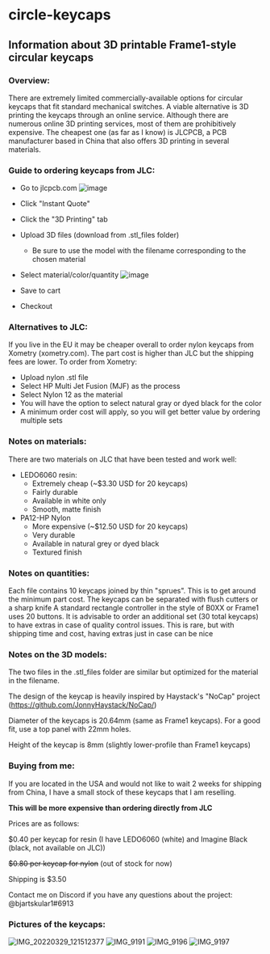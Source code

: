 # circle-keycaps
Information about 3D printable Frame1-style circular keycaps
------------------------------------------------------------

### Overview:
  There are extremely limited commercially-available options for circular keycaps that fit standard mechanical switches.
A viable alternative is 3D printing the keycaps through an online service.  Although there are numerous online 3D printing services, most of them are prohibitively expensive.  The cheapest one (as far as I know) is JLCPCB, a PCB manufacturer based in China that also offers 3D printing in several materials.

### Guide to ordering keycaps from JLC:

 - Go to jlcpcb.com
 ![image](https://user-images.githubusercontent.com/95242582/163076640-015e82c6-25c3-490c-856f-f85b017301b7.png)

 - Click "Instant Quote"
 - Click the "3D Printing" tab
 - Upload 3D files (download from .stl_files folder)
    - Be sure to use the model with the filename corresponding to the chosen material
 - Select material/color/quantity
![image](https://user-images.githubusercontent.com/95242582/163079345-7310701a-06c7-4f81-bf69-2fae5c31b7e8.png)


 - Save to cart
 - Checkout

### Alternatives to JLC:

  If you live in the EU it may be cheaper overall to order nylon keycaps from Xometry (xometry.com).  The part cost is higher than JLC but the shipping fees are lower.
  To order from Xometry:
  - Upload nylon .stl file
  - Select HP Multi Jet Fusion (MJF) as the process
  - Select Nylon 12 as the material
  - You will have the option to select natural gray or dyed black for the color
  - A minimum order cost will apply, so you will get better value by ordering multiple sets

### Notes on materials:

There are two materials on JLC that have been tested and work well:
 - LEDO6060 resin:
    -  Extremely cheap (~$3.30 USD for 20 keycaps)
    -  Fairly durable
    -  Available in white only
    -  Smooth, matte finish
 - PA12-HP Nylon
    - More expensive (~$12.50 USD for 20 keycaps)
    - Very durable
    - Available in natural grey or dyed black
    - Textured finish
 
 ### Notes on quantities:
 
 Each file contains 10 keycaps joined by thin "sprues".  This is to get around the minimum part cost.  The keycaps can be separated with flush cutters or a sharp knife
 A standard rectangle controller in the style of B0XX or Frame1 uses 20 buttons.
 It is advisable to order an additional set (30 total keycaps) to have extras in case of quality control issues. This is rare, but with shipping time and cost, having extras just in case can be nice
 
 ### Notes on the 3D models:
 
 The two files in the .stl_files folder are similar but optimized for the material in the filename.
 
 The design of the keycap is heavily inspired by Haystack's "NoCap" project (https://github.com/JonnyHaystack/NoCap/)
 
 Diameter of the keycaps is 20.64mm (same as Frame1 keycaps).  For a good fit, use a top panel with 22mm holes.
 
 Height of the keycap is 8mm (slightly lower-profile than Frame1 keycaps)
 
### Buying from me:
 
 If you are located in the USA and would not like to wait 2 weeks for shipping from China, I have a small stock of these keycaps that I am reselling.
 
 __This will be more expensive than ordering directly from JLC__
 
 Prices are as follows:
 
 $0.40 per keycap for resin (I have LEDO6060 (white) and Imagine Black (black, not available on JLC))
 
 ~~$0.80 per keycap for nylon~~ (out of stock for now)
 
 Shipping is $3.50
 
 Contact me on Discord if you have any questions about the project: @bjartskular1#6913
 
 ### Pictures of the keycaps:
 
![IMG_20220329_121512377](https://user-images.githubusercontent.com/95242582/163078931-5093464d-c834-4fc7-86ef-15f831ea400e.jpg)
![IMG_9191](https://user-images.githubusercontent.com/95242582/163079071-232bcb5f-47c6-4e31-be93-f0166976a144.jpg)
![IMG_9196](https://user-images.githubusercontent.com/95242582/163079075-a18b9f82-3b30-497f-8a94-83a568294ef5.jpg)
![IMG_9197](https://user-images.githubusercontent.com/95242582/163079079-316db1fe-c4dd-4699-9039-3933568e9c3f.jpg)

 
